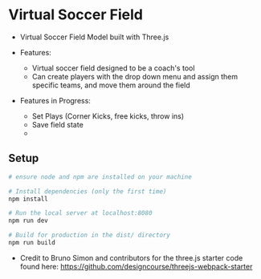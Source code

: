 # Virtual Soccer Field

- Virtual Soccer Field Model built with Three.js

- Features: 
    - Virtual soccer field designed to be a coach's tool
    - Can create players with the drop down menu and assign them specific teams, and move them around the field

- Features in Progress:
    - Set Plays (Corner Kicks, free kicks, throw ins)
    - Save field state
    - 

## Setup
``` bash
# ensure node and npm are installed on your machine

# Install dependencies (only the first time)
npm install

# Run the local server at localhost:8080
npm run dev

# Build for production in the dist/ directory
npm run build
```


- Credit to Bruno Simon and contributors for the three.js starter code found here:
https://github.com/designcourse/threejs-webpack-starter
